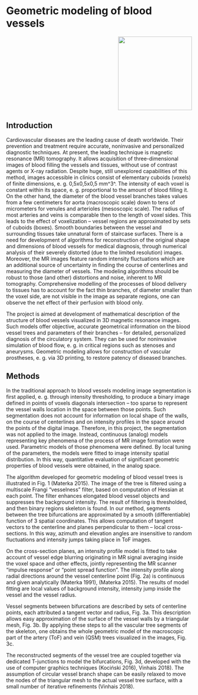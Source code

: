 # Geometric modeling of blood vessels

<div align="right">
  <img src="figs/do/bergen_head.gif" width="200">
</div>

## Introduction

Cardiovascular diseases are the leading cause of death worldwide. Their prevention and treatment require accurate, noninvasive and personalized diagnostic techniques. At present, the leading technique is magnetic resonance (MR) tomography. It allows acquisition of three-dimensional images of blood filling the vessels and tissues, without use of contrast agents or X-ray radiation. Despite huge, still unexplored capabilities of this method, images accessible in clinics consist of elementary cuboids (voxels) of finite dimensions, e. g. 0,5x0,5x0,5 mm^3^. The intensity of each voxel is constant within its space, e. g. proportional to the amount of blood filling it. On the other hand, the diameter of the blood vessel branches takes values from a few centimeters for aorta (macroscopic scale) down to tens of micrometers for venules and arterioles (mesoscopic scale). The radius of most arteries and veins is comparable then to the length of voxel sides. This leads to the effect of voxelization – vessel regions are approximated by sets of cuboids (boxes). Smooth boundaries between the vessel and surrounding tissues take unnatural form of staircase surfaces. There is a need for development of algorithms for reconstruction of the original shape and dimensions of blood vessels for medical diagnosis, through numerical analysis of their severely distorted (due to the limited resolution) images. Moreover, the MR images feature random intensity fluctuations which are an additional source of uncertainty in finding the course of centerlines and measuring the diameter of vessels. The modeling algorithms should be robust to those (and other) distortions and noise, inherent to MR tomography. Comprehensive modelling of the processes of blood delivery to tissues has to account for the fact thin branches, of diameter smaller than the voxel side, are not visible in the image as separate regions, one can observe the net effect of their perfusion with blood only.

The project is aimed at development of mathematical description of the structure of blood vessels visualized in 3D magnetic resonance images. Such models offer objective, accurate geometrical information on the blood vessel trees and parameters of their branches – for detailed, personalized diagnosis of the circulatory system. They can be used for noninvasive simulation of blood flow, e. g. in critical regions such as stenoses and aneurysms. Geometric modeling allows for construction of vascular prostheses, e. g. via 3D printing, to restore patency of diseased branches.

## Methods
In the traditional approach to blood vessels modeling image segmentation is first applied, e. g. through intensity thresholding, to produce a binary image defined in points of voxels diagonals intersection – too sparse to represent the vessel walls location in the space between those points. Such segmentation does not account for information on local shape of the walls, on the course of centerlines and on intensity profiles in the space around the points of the digital image. Therefore, in this project, the segmentation was not applied to the image. Instead, continuous (analog) models representing key phenomena of the process of MR image formation were used. Parametric models of those phenomena were defined. By local tuning of the parameters, the models were fitted to image intensity spatial distribution. In this way, quantitative evaluation of significant geometric properties of blood vessels were obtained, in the analog space.

The algorithm developed for geometric modeling of blood vessel trees is illustrated in Fig. 1 (Materka 2015). The image of the tree is filtered using a multiscale Frangi “vesselness” filter, based on computation of Hessian at each point. The filter enhances elongated blood vessel objects and suppresses the background intensity. The result of filtering is thresholded, and then binary regions skeleton is found. In our method, segments between the tree bifurcations are approximated by a smooth (differentiable) function of 3 spatial coordinates. This allows computation of tangent vectors to the centerline and planes perpendicular to them – local cross-sections. In this way, azimuth and elevation angles are insensitive to random fluctuations and intensity jumps taking place in ToF images.

On the cross-section planes, an intensity profile model is fitted to take account of vessel edge blurring originating in MR signal averaging inside the voxel space and other effects, jointly representing the MR scanner “impulse response” or “point spread function”. The intensity profile along radial directions around the vessel centerline point (Fig. 2a) is continuous and given analytically (Materka 1991), (Materka 2015). The results of model fitting are local values of background intensity, intensity jump inside the vessel and the vessel radius.

Vessel segments between bifurcations are described by sets of centerline points, each attributed a tangent vector and radius, Fig. 3a. This description allows easy approximation of the surface of the vessel walls by a triangular mesh, Fig. 3b. By applying these steps to all the vascular tree segments of the skeleton, one obtains the whole geometric model of the macroscopic part of the artery (ToF) and vein (QSM) trees visualized in the images, Fig. 3c.

The reconstructed segments of the vessel tree are coupled together via dedicated T-junctions to model the bifurcations, Fig. 3d, developed with the use of computer graphics techniques (Kociński 2016), Vinhais 2018). The assumption of circular vessel branch shape can be easily relaxed to move the nodes of the triangular mesh to the actual vessel tree surface, with a small number of iterative refinements (Vinhais 2018).
